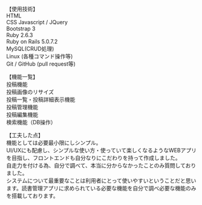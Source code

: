 
【使用技術】<br>
HTML<br>
CSS
Javascript / JQuery <br>
Bootstrap 3<br>
Ruby 2.6.3<br>
Ruby on Rails 5.0.7.2<br>
MySQL(CRUD処理)<br>
Linux (各種コマンド操作等)<br>
Git / GitHub (pull request等)<br>

【機能一覧】<br>
投稿機能 <br>
投稿画像のリサイズ<br>
投稿一覧・投稿詳細表示機能<br>
投稿管理機能<br>
投稿編集機能<br>
検索機能（DB操作）<br>

【工夫した点】<br>
機能としては必要最小限にしシンプル。<br>
UI/UXにも配慮し、シンプルな使い方・使っていて楽しくなるようなWEBアプリを目指し、フロントエンドも自分なりにこだわりを持って作成しました。<br>
自走力を付ける為、自分で調べて、本当に分からなかったことのみ質問しておりました。<br>
システムについて最重要なことは利用者にとって使いやすいということだと思います。読書管理アプリに求められている必要な機能を自分で調べ必要な機能のみを搭載しております。
